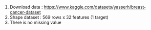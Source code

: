 1. Download data : https://www.kaggle.com/datasets/yasserh/breast-cancer-dataset
2. Shape dataset : 569 rows x 32 features (1 target)
3. There is no missing value